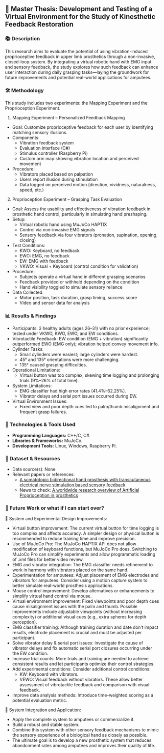 ## 📌  Master Thesis: Development and Testing of a Virtual Environment for the Study of Kinesthetic Feedback Restoration

### 📚 Description
This research aims to evaluate the potential of using vibration-induced proprioceptive feedback in upper limb prosthetics through a non-invasive, closed-loop system. By integrating a virtual robotic hand with EMG input and sensory feedback, the study explores how such feedback can enhance user interaction during daily grasping tasks—laying the groundwork for future improvements and potential real-world applications for amputees. 

### 🛠 Methodology
This study includes two experiments: the Mapping Experiment and the Proprioception Experiment.

1. Mapping Experiment – Personalized Feedback Mapping
- Goal: Customize proprioceptive feedback for each user by identifying matching sensory illusions.
- Components:
  - Vibration feedback system
  - Evaluation interface (C#)
  - Stimulus controller (Raspberry Pi)
  - Custom arm map showing vibration location and perceived movement
- Procedure:
  - Vibrators placed based on palpation
  - Users report illusion during stimulation
  - Data logged on perceived motion (direction, vividness, naturalness, speed, etc.)

2. Proprioception Experiment – Grasping Task Evaluation
- Goal: Assess the usability and effectiveness of vibration feedback in prosthetic hand control, particularly in simulating hand preshaping.
- Setup:
  - Virtual robotic hand using MuJoCo HAPTIX
  - Control via non-invasive EMG signals
  - Sensory feedback via four vibrators (pronation, supination, opening, closing)
- Test Conditions:
  - KWO: Keyboard, no feedback
  - EWO: EMG, no feedback
  - EW: EMG with feedback
  - VKWO: Visual + Keyboard (control condition for validation)
- Procedure:
  - Subjects operate a virtual hand in different grasping scenarios
  - Feedback provided or withheld depending on the condition
  - Hand visibility toggled to simulate sensory reliance
- Data Collected:
  - Motor position, task duration, grasp timing, success score
  - Video and sensor data for analysis

### 📊 Results & Findings
- Participants: 3 healthy adults (ages 26–31) with no prior experience; tested under VKWO, KWO, EWO, and EW conditions.
- Vibrotactile Feedback: EW condition (EMG + vibration) significantly outperformed EWO (EMG only); vibration helped convey movement info.
- Cylinder Tasks:
  - Small cylinders were easiest; large cylinders were hardest.
  - 45° and 135° orientations were more challenging.
  - 135° caused grasping difficulties.
- Operational Limitations:
  - Virtual button was too complex, skewing time logging and prolonging trials (9%–26% of total time).
- System Limitations:
  - EMG classifier had high error rates (41.4%–62.25%).
  - Vibrator delays and serial port issues occurred during EW.
- Virtual Environment Issues:
  - Fixed view and poor depth cues led to palm/thumb misalignment and frequent grasp failures.

### 🔧 Technologies & Tools Used
- **Programming Languages:** C++/C, C#.
- **Libraries & Frameworks:** MuJoCo.
- **Development Tools:** Linux, Windows, Raspberry Pi.

### 📂 Dataset & Resources
- Data source(s): None
- Relevant papers or references:
  - [A somatotopic bidirectional hand prosthesis with transcutaneous electrical nerve stimulation based sensory feedback](https://www.nature.com/articles/s41598-017-11306-w)
  - News to check: [A worldwide research overview of Artificial Proprioception in prosthetics](https://pubmed.ncbi.nlm.nih.gov/40261833/)

### 🚀 Future Work or what if I can start over?

🔧 System and Experimental Design Improvements:

- Virtual button improvement: The current virtual button for time logging is too complex and affects accuracy. A simpler design or physical button is recommended to reduce training time and improve precision.
- Use of MuJoCo Pro: The MuJoCo HAPTIX API does not allow modification of keyboard functions, but MuJoCo Pro does. Switching to MuJoCo Pro can simplify experiments and allow programmatic loading of .xml files for better video review.
- EMG and vibrator integration: The EMG classifier needs refinement to work in harmony with vibrators placed on the same hand.
- Experimentation for amputees: Adjust placement of EMG electrodes and vibrators for amputees. Consider using a motion capture system to better simulate real-world prosthesis applications.
- Mouse control improvement: Develop alternatives or enhancements to simplify virtual hand control via mouse.
- Virtual environment improvement: Fixed viewpoints and poor depth cues cause misalignment issues with the palm and thumb. Possible improvements include adjustable viewpoints (without increasing complexity) or additional visual cues (e.g., extra spheres for depth perception).
- EMG classifier training: Although training duration and date don't impact results, electrode placement is crucial and must be adjusted per participant.
- Solve vibrator delay & serial port issues: Investigate the cause of vibrator delays and fix automatic serial port closures occurring under the EW condition.
- Increase trial counts: More trials and training are needed to achieve consistent results and let participants optimize their control strategies.
- Add experimental conditions: Consider additional control conditions:
  - KW: Keyboard with vibrators.
  - VEWO: Visual feedback without vibrators.
These allow better assessment of vibrotactile feedback and comparison with visual feedback.
- Improve data analysis methods: Introduce time-weighted scoring as a potential evaluation metric.

🤖 System Integration and Application:
- Apply the complete system to amputees or commercialize it.
- Build a robust and stable system.
- Combine this system with other sensory feedback mechanisms to mimic the sensory experience of a biological hand as closely as possible.
- The ultimate goal is to develop a new prosthetic system that reduces abandonment rates among amputees and improves their quality of life.



